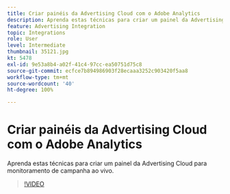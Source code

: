 ```yaml
---
title: Criar painéis da Advertising Cloud com o Adobe Analytics
description: Aprenda estas técnicas para criar um painel da Advertising Cloud para monitoramento de campanha ao vivo.
feature: Advertising Integration
topic: Integrations
role: User
level: Intermediate
thumbnail: 35121.jpg
kt: 5478
exl-id: 9e53a8b4-a02f-41c4-97cc-ea50751d75c8
source-git-commit: ecfce7b894986903f28ecaaa3252c903420f5aa8
workflow-type: tm+mt
source-wordcount: '40'
ht-degree: 100%

---
```


# Criar painéis da Advertising Cloud com o Adobe Analytics

Aprenda estas técnicas para criar um painel da Advertising Cloud para monitoramento de campanha ao vivo.

>[!VIDEO](https://video.tv.adobe.com/v/40463/?quality=12&learn=on&captions=por_br)
